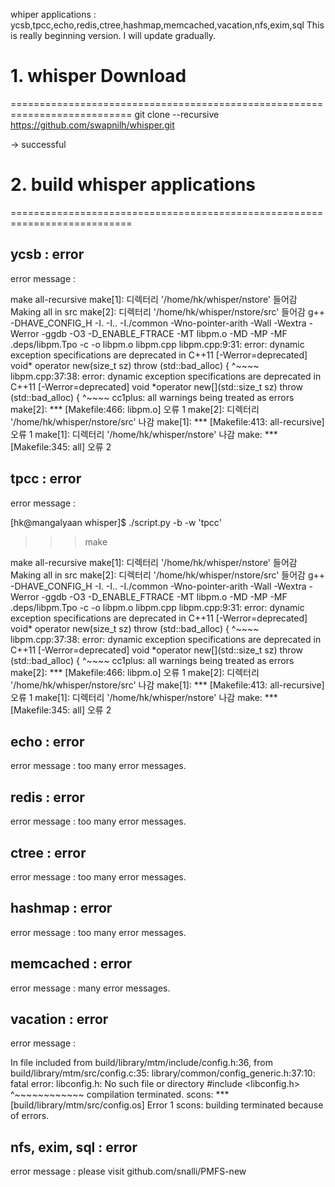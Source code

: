 whiper applications : ycsb,tpcc,echo,redis,ctree,hashmap,memcached,vacation,nfs,exim,sql
This is really beginning version. I will update gradually.

# 1. whisper Download
===========================================================================
git clone --recursive https://github.com/swapnilh/whisper.git

-> successful

# 2. build whisper applications
===========================================================================
## ycsb : error

error message : 

make  all-recursive
make[1]: 디렉터리 '/home/hk/whisper/nstore' 들어감
Making all in src
make[2]: 디렉터리 '/home/hk/whisper/nstore/src' 들어감
g++ -DHAVE_CONFIG_H -I. -I..  -I./common -Wno-pointer-arith   -Wall -Wextra -Werror  -ggdb -O3 -D_ENABLE_FTRACE -MT libpm.o -MD -MP -MF .deps/libpm.Tpo -c -o libpm.o libpm.cpp
libpm.cpp:9:31: error: dynamic exception specifications are deprecated in C++11 [-Werror=deprecated]
 void* operator new(size_t sz) throw (std::bad_alloc) {
                               ^~~~~
libpm.cpp:37:38: error: dynamic exception specifications are deprecated in C++11 [-Werror=deprecated]
 void *operator new[](std::size_t sz) throw (std::bad_alloc) {
                                      ^~~~~
cc1plus: all warnings being treated as errors
make[2]: *** [Makefile:466: libpm.o] 오류 1
make[2]: 디렉터리 '/home/hk/whisper/nstore/src' 나감
make[1]: *** [Makefile:413: all-recursive] 오류 1
make[1]: 디렉터리 '/home/hk/whisper/nstore' 나감
make: *** [Makefile:345: all] 오류 2

## tpcc : error

error message :

[hk@mangalyaan whisper]$ ./script.py -b -w 'tpcc'

>>> make

make  all-recursive
make[1]: 디렉터리 '/home/hk/whisper/nstore' 들어감
Making all in src
make[2]: 디렉터리 '/home/hk/whisper/nstore/src' 들어감
g++ -DHAVE_CONFIG_H -I. -I..  -I./common -Wno-pointer-arith   -Wall -Wextra -Werror  -ggdb -O3 -D_ENABLE_FTRACE -MT libpm.o -MD -MP -MF .deps/libpm.Tpo -c -o libpm.o libpm.cpp
libpm.cpp:9:31: error: dynamic exception specifications are deprecated in C++11 [-Werror=deprecated]
 void* operator new(size_t sz) throw (std::bad_alloc) {
                               ^~~~~
libpm.cpp:37:38: error: dynamic exception specifications are deprecated in C++11 [-Werror=deprecated]
 void *operator new[](std::size_t sz) throw (std::bad_alloc) {
                                      ^~~~~
cc1plus: all warnings being treated as errors
make[2]: *** [Makefile:466: libpm.o] 오류 1
make[2]: 디렉터리 '/home/hk/whisper/nstore/src' 나감
make[1]: *** [Makefile:413: all-recursive] 오류 1
make[1]: 디렉터리 '/home/hk/whisper/nstore' 나감
make: *** [Makefile:345: all] 오류 2

## echo : error

error message : too many error messages.

## redis : error

error message : too many error messages.

## ctree : error

error message : too many error messages.

## hashmap : error

error message : too many error messages.

## memcached : error

error message : many error messages.

## vacation : error

error message : 

In file included from build/library/mtm/include/config.h:36,
                 from build/library/mtm/src/config.c:35:
library/common/config_generic.h:37:10: fatal error: libconfig.h: No such file or directory
 #include <libconfig.h>
          ^~~~~~~~~~~~~
compilation terminated.
scons: *** [build/library/mtm/src/config.os] Error 1
scons: building terminated because of errors.

## nfs, exim, sql : error

error message : please visit github.com/snalli/PMFS-new
